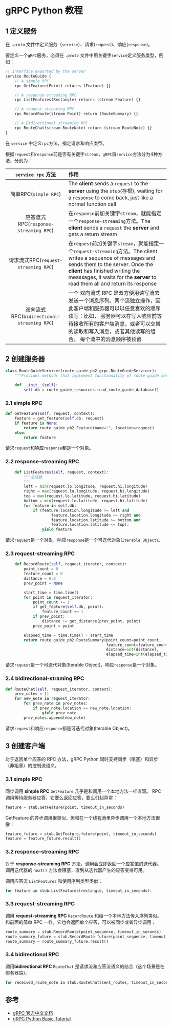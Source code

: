 # gRPC Python 教程

## 1 定义服务

在 `.proto` 文件中定义服务（`service`）、请求(`request`)、响应(`response`)。

要定义一个`gRPC`服务，必须在 `.proto` 文件中用关键字`service`定义服务类型，例如：

```proto
// Interface exported by the server
service RouteGuide {
    // A simple RPC
    rpc GetFeature(Point) returns (Feature) {}

    // A response-streaming RPC
    rpc ListFeatures(Rectangle) returns (stream Feature) {}

    // A request-streaming RPC
    rpc RecordRoute(stream Point) return (RouteSummary) {}

    // A Bidirectional streaming RPC
    rpc RouteChat(stream RouteNote) return (stream RouteNote) {}
}
```

在 `service` 中定义`rpc`方法，指定请求和响应类型。

根据`request`和`response`前是否有关键字`stream`，`gRPC`将`service`方法分为4种方法，分别为：

| `service rpc` 方法    | 作用 |
| :------------------: | :--- |
| 简单RPC(`simple RPC`) | The **client** sends a `request` to the **server** using the `stub`(存根), waiting for a `response` to come back, just like a normal function call |
| 应答流式RPC(`response-streaming RPC`) | 在`response`前加关键字`stream`，就能指定一个`response-streaming`方法。The **client** sends a `request` the **server** and gets a return stream |
| 请求流式RPC(`request-streaming RPC`) | 在`request`前加关键字`stream`，就能指定一个`request-streaming`方法。The client writes a sequence of messages and sends them to the server. Once the **client** has finished writing the meassages, it waits for the **server** to read them all and return its response |
| 双向流式RPC(`bidirectional-streaming RPC`) | 一个 双向流式 RPC 是双方使用读写流去发送一个消息序列。两个流独立操作，因此客户端和服务器可以以任意喜欢的顺序读写：比如， 服务器可以在写入响应前等待接收所有的客户端消息，或者可以交替的读取和写入消息，或者其他读写的组合。 每个流中的消息顺序被预留 |

## 2 创建服务器

```python
class RouteGuideServicer(route_guide_pb2_grpc.RouteGuideServicer):
    """Provides methods that implement functionality of route guide server."""

    def __init__(self):
        self.db = route_guide_resources.read_route_guide_database()
```

### 2.1 simple RPC

```python
def GetFeature(self, request, context):
    feature = get_feature(self.db, request)
    if feature is None:
        return route_guide_pb2.Feature(name="", location=request)
    else:
        return feature
```

请求`request`和响应`response`都是一个对象。

### 2.2 response-streaming RPC

```python
    def ListFeatures(self, request, context):
        """生成器
        """
        left = min(request.lo.longitude, request.hi.longitude)
        right = max(request.lo.longitude, request.hi.longitude)
        top = max(request.lo.latitude, request.hi.latitude)
        bottom = min(request.lo.latitude, request.hi.latitude)
        for feature in self.db:
            if (feature.location.longitude >= left and
                    feature.location.longitude <= right and
                    feature.location.latitude >= bottom and
                    feature.location.latitude <= top):
                yield feature
```

请求`request`是一个对象，响应`response`是一个可迭代对象(`Iterable Object`)。

### 2.3 request-streaming RPC

```python
    def RecordRoute(self, request_iterator, context):
        point_count = 0
        feature_count = 0
        distance = 0.0
        prev_point = None

        start_time = time.time()
        for point in request_iterator:
            point_count += 1
            if get_feature(self.db, point):
                feature_count += 1
            if prev_point:
                distance += get_distance(prev_point, point)
            prev_point = point

        elapsed_time = time.time() - start_time
        return route_guide_pb2.RouteSummary(point_count=point_count,
                                            feature_count=feature_count,
                                            distance=int(distance),
                                            elapsed_time=int(elapsed_time))
```

请求`request`是一个可迭代对象(Iterable Object)，响应`response`是一个对象。

### 2.4 bidirectional-straming RPC

```python
def RouteChat(self, request_iterator, context):
    prev_notes = []
    for new_note in request_iterator:
        for prev_note in prev_notes:
            if prev_note.location == new_note.location:
                yield prev_note
        prev_notes.append(new_note)
```

请求`request`和响应`response`都是可迭代对象(Iterable Object)。

## 3 创建客户端

对于返回单个应答的 RPC 方法，gRPC Python 同时支持同步（阻塞）和异步（非阻塞）的控制流语义。

### 3.1 simple RPC

同步调用 **simple RPC** `GetFeature` 几乎是和调用一个本地方法一样直观。
RPC 调用等待服务器应答，它要么返回应答，要么引起异常：

```python
feature = stub.GetFeature(point, timeout_in_seconds)
```

GetFeature 的异步调用很类似，但和在一个线程池里异步调用一个本地方法很像：

```python
feature_future = stub.GetFeature.future(point, timeout_in_seconds)
feature = feature_future.result()
```

### 3.2 response-streaming RPC

对于 **response-streaming RPC** 方法，调用会立即返回一个应答值的迭代器。
调用迭代器的 `next()` 方法会阻塞，直到从迭代器产生的应答变得可用。

调用应答流 `ListFeatures` 和使用序列类型类似：

```python
for feature in stub.ListFeatures(rectangle, timeout_in_seconds):
```

### 3.3 request-streaming RPC

调用 **request-streaming RPC** `RecordRoute` 和给一个本地方法传入序列类似。
和前面的简单 RPC 一样，它也会返回单个应答，可以被同步或者异步调用：

```python
route_summary = stub.RecordRoute(point_sequence, timeout_in_seconds)
route_summary_future = stub.RecordRoute.future(point_sequence, timeout_in_seconds)
route_summary = route_summary_future.result()
```

### 3.4 bidirectional RPC

调用**bidirectional RPC** `RouteChat` 是请求流和应答流语义的结合（这个场景是在服务器端）。

```python
for received_route_note in stub.RouteChat(sent_routes, timeout_in_seconds):
```

## 参考

* [gRPC 官方中文文档](http://doc.oschina.net/grpc?t=60138)
* [gRPC Python Basic Tutorial](https://grpc.io/docs/languages/python/basics/)
